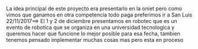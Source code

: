 La idea principal de este proyecto era presentarlo en la oniet pero como vimos que ganamos en otra competencia todo paga preferimos ir a San Luis
22/11/2017==> El 1 y 2 de diciembre presentamos en robotec que es un evento de robotica que se organiza en una universidad tecnologica y queremos hacer que funcione lo mejor posible para esa fecha, tambien tenemos pensado implementar muchas cosas mas pero esta en proceso
